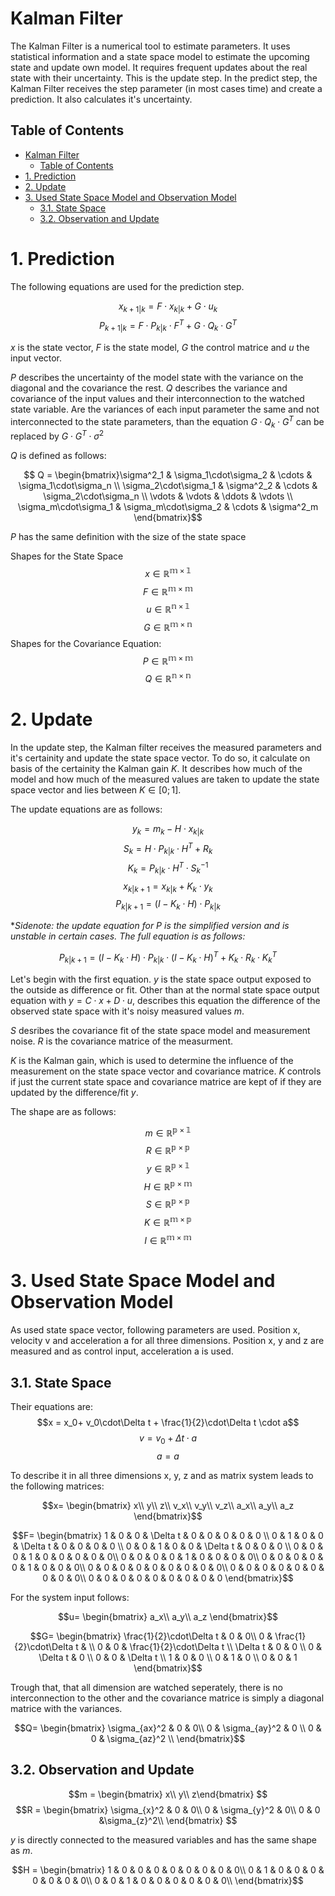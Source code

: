 
# Kalman Filter

The Kalman Filter is a numerical tool to estimate parameters. It uses statistical information and a state space model to estimate the upcoming state and update own model. It requires frequent updates about the real state with their uncertainty. This is the update step. In the predict step, the Kalman Filter receives the step parameter (in most cases time) and create a prediction. It also calculates it's uncertainty.

## Table of Contents

- [Kalman Filter](#kalman-filter)
  - [Table of Contents](#table-of-contents)
- [1. Prediction](#1-prediction)
- [2. Update](#2-update)
- [3. Used State Space Model and Observation Model](#3-used-state-space-model-and-observation-model)
  - [3.1. State Space](#31-state-space)
  - [3.2. Observation and Update](#32-observation-and-update)
 

# 1. Prediction

The following equations are used for the prediction step.
 
 $$ x_{k+1|k} = F \cdot x_{k|k} + G \cdot u_k $$
 $$ P_{k+1|k} = F \cdot P_{k|k} \cdot F^T + G\cdot Q_k \cdot G^T $$

 $x$ is the state vector, $F$ is the state model, $G$ the control matrice and $u$ the input vector.

 $P$ describes the uncertainty of the model state with the variance on the diagonal and the covariance the rest. $Q$ describes the variance and covariance of the input values and their interconnection to the watched state variable. Are the variances of each input parameter the same and not interconnected to the state parameters, than the equation $G \cdot Q_k \cdot G^T$ can be replaced by $G \cdot G^T \cdot \sigma^2$

$Q$ is defined as follows:

 $$ Q = \begin{bmatrix}\sigma^2_1 & \sigma_1\cdot\sigma_2 & \cdots & \sigma_1\cdot\sigma_n \\
 \sigma_2\cdot\sigma_1 & \sigma^2_2 & \cdots & \sigma_2\cdot\sigma_n \\
 \vdots & \vdots & \ddots & \vdots \\
 \sigma_m\cdot\sigma_1 & \sigma_m\cdot\sigma_2 & \cdots & \sigma^2_m
  \end{bmatrix}$$

  $P$ has the same definition with the size of the state space

Shapes for the State Space
  $$ x \in \mathbb{R^{m\times 1}}$$
  $$ F \in \mathbb{R^{m\times m}}$$
  $$ u \in \mathbb{R^{n\times 1}}$$
  $$ G \in \mathbb{R^{m\times n}}$$
  Shapes for the Covariance Equation:
  $$ P \in \mathbb{R^{m\times m}}$$
  $$ Q \in \mathbb{R^{n\times n}}$$
  
  # 2. Update

  In the update step, the Kalman filter receives the measured parameters and it's certainity and update the state space vector. To do so, it calculate on basis of the certainity the Kalman gain $K$. It describes how much of the model and how much of the measured values are taken to update the state space vector and lies between $K \in [0; 1]$.

  The update equations are as follows:

  $$y_k=m_k - H\cdot x_{k|k}$$
  $$S_k=H\cdot P_{k|k} \cdot H^T + R_k$$
  $$K_k=P_{k|k} \cdot H^T \cdot S_k^{-1}$$
  $$x_{k|k+1}=x_{k|k} + K_k \cdot y_k$$
  $$P_{k|k+1}=(I - K_k \cdot H) \cdot P_{k|k}$$

  **Sidenote: the update equation for P is the simplified version and is unstable in certain cases. The full equation is as follows:*

$$P_{k|k+1}=(I - K_k \cdot H) \cdot P_{k|k} \cdot (I - K_k \cdot H)^T + K_k\cdot R_k \cdot K_k^T$$

  Let's begin with the first equation. $y$ is the state space output exposed to the outside as difference or fit. Other than at the normal state space output equation with $y = C \cdot x+D\cdot u$, describes this equation the difference of the observed state space with it's noisy measured values $m$.
  
   $S$ desribes the covariance fit of the state space model and measurement noise. $R$ is the covariance matrice of the measurment.
   
   $K$ is the Kalman gain, which is used to determine the influence of the measurement on the state space vector and covariance matrice. $K$ controls if just the current state space and covariance matrice are kept of if they are updated by the difference/fit $y$.

   The shape are as follows:

   $$m\in \mathbb{R^{p\times 1}}$$
   $$R\in \mathbb{R^{p\times p}}$$
   $$y\in \mathbb{R^{p\times 1}}$$
   $$H\in \mathbb{R^{p\times m}}$$
   $$S\in \mathbb{R^{p\times p}}$$
   $$K\in \mathbb{R^{m\times p}}$$
   $$I\in \mathbb{R^{m\times m}}$$

   # 3. Used State Space Model and Observation Model

   As used state space vector, following parameters are used. Position x, velocity v and acceleration a for all three dimensions. Position x, y and z are measured and as control input, acceleration a is used.
   
   ## 3.1. State Space

   Their equations are:
   $$x = x_0+ v_0\cdot\Delta t + \frac{1}{2}\cdot\Delta t \cdot a$$
   $$v = v_0 + \Delta t \cdot a$$
   $$a = a$$

   To describe it in all three dimensions x, y, z and as matrix system leads to the following matrices:

   $$x= \begin{bmatrix}
   x\\
   y\\
   z\\
   v_x\\
   v_y\\
   v_z\\
   a_x\\
   a_y\\
   a_z
   \end{bmatrix}$$

   $$F= \begin{bmatrix}
   1 & 0 & 0 & \Delta t & 0 & 0 & 0 & 0 & 0 \\
   0 & 1 & 0 & 0 & \Delta t & 0 & 0 & 0 & 0 \\
   0 & 0 & 1 & 0 & 0 & \Delta t & 0 & 0 & 0 \\
   0 & 0 & 0 & 1 & 0 & 0 & 0 & 0 & 0\\
   0 & 0 & 0 & 0 & 1 & 0 & 0 & 0 & 0\\
   0 & 0 & 0 & 0 & 0 & 1 & 0 & 0 & 0\\
   0 & 0 & 0 & 0 & 0 & 0 & 0 & 0 & 0\\
   0 & 0 & 0 & 0 & 0 & 0 & 0 & 0 & 0\\
   0 & 0 & 0 & 0 & 0 & 0 & 0 & 0 & 0
    \end{bmatrix}$$

   For the system input follows:

   $$u= \begin{bmatrix}
   a_x\\
   a_y\\
   a_z
   \end{bmatrix}$$

   $$G= \begin{bmatrix}
   \frac{1}{2}\cdot\Delta t & 0 & 0\\
   0 & \frac{1}{2}\cdot\Delta t & \\
   0 & 0 & \frac{1}{2}\cdot\Delta t \\
   \Delta t & 0 & 0 \\
   0 & \Delta t & 0 \\
   0 & 0 & \Delta t \\
   1 & 0 & 0 \\
   0 & 1 & 0 \\
   0 & 0 & 1 
    \end{bmatrix}$$

   Trough that, that all dimension are watched seperately, there is no interconnection to the other and the covariance matrice is simply a diagonal matrice with the variances. 

   $$Q= \begin{bmatrix}
   \sigma_{ax}^2 & 0 & 0\\
   0 & \sigma_{ay}^2 & 0 \\
   0 & 0 & \sigma_{az}^2 \\
    \end{bmatrix}$$

   ## 3.2. Observation and Update

   $$m = \begin{bmatrix} x\\ y\\ z\end{bmatrix} $$
   $$R = \begin{bmatrix}
    \sigma_{x}^2 & 0 & 0\\
    0 & \sigma_{y}^2 & 0\\
    0 & 0 &\sigma_{z}^2\\
   \end{bmatrix} $$

   $y$ is directly connected to the measured variables and has the same shape as $m$.

   $$H = \begin{bmatrix}
   1 & 0 & 0 & 0 & 0 & 0 & 0 & 0 & 0\\
   0 & 1 & 0 & 0 & 0 & 0 & 0 & 0 & 0\\
   0 & 0 & 1 & 0 & 0 & 0 & 0 & 0 & 0\\
   \end{bmatrix}$$